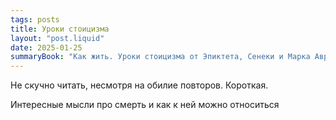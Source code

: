 ```yaml
---
tags: posts
title: Уроки стоицизма
layout: "post.liquid"
date: 2025-01-25
summaryBook: "Как жить. Уроки стоицизма от Эпиктета, Сенеки и Марка Аврелия"
---
```


Не скучно читать, несмотря на обилие повторов. Короткая.

Интересные мысли про смерть и как к ней можно относиться